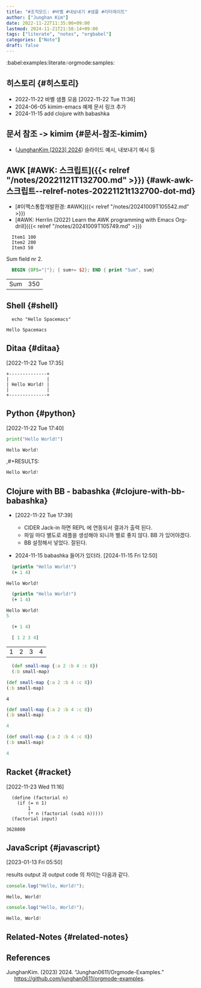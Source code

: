 ```yaml
---
title: "#조직모드: #바벨 #내보내기 #샘플 #리터레이트"
author: ["Junghan Kim"]
date: 2022-11-22T11:35:00+09:00
lastmod: 2024-11-21T21:58:14+09:00
tags: ["literate", "notes", "orgbabel"]
categories: ["Note"]
draft: false
---
```


:babel:examples:literate:notes:orgmode:samples:


## 히스토리 {#히스토리}

-   2022-11-22 바벨 샘플 모음 <span class="timestamp-wrapper"><span class="timestamp">[2022-11-22 Tue 11:36]</span></span>
-   2024-06-05 kimim-emacs 예제 문서 링크 추가
-   2024-11-15 add clojure with babashka


## 문서 참조 -&gt; kimim {#문서-참조-kimim}

-   (<a href="#citeproc_bib_item_1">JunghanKim [2023] 2024</a>) 슬라이드 예시, 내보내기 예시 등


## AWK [#AWK: 스크립트]({{< relref "/notes/20221121T132700.md" >}}) {#awk-awk-스크립트--relref-notes-20221121t132700-dot-md}

-   [#이맥스통합개발환경: #AWK]({{< relref "/notes/20241009T105542.md" >}})
-   [#AWK: Herrlin (2022) Learn the AWK programming with Emacs Org-drill]({{< relref "/notes/20241009T105749.md" >}})

<!--listend-->

<a id="org-example-block--text-example"></a>
```text
  Item1 100
  Item2 200
  Item3 50
```

Sum field nr 2.

```awk
  BEGIN {OFS="|"}; { sum+= $2}; END { print "Sum", sum}
```

|     |     |
|-----|-----|
| Sum | 350 |


## Shell {#shell}

```shell
  echo "Hello Spacemacs"
```

```text
Hello Spacemacs
```


## Ditaa {#ditaa}

<span class="timestamp-wrapper"><span class="timestamp">[2022-11-22 Tue 17:35]</span></span>

```ditaa
+--------------+
|              |
| Hello World! |
|              |
+--------------+
```


## Python {#python}

<span class="timestamp-wrapper"><span class="timestamp">[2022-11-22 Tue 17:40]</span></span>

```python
print("Hello World!")
```

```python
Hello World!
```

,#+RESULTS:

```python
Hello World!
```


## Clojure with BB - babashka {#clojure-with-bb-babashka}

-   <span class="timestamp-wrapper"><span class="timestamp">[2022-11-22 Tue 17:39]</span></span>
    -   CIDER Jack-in 하면 REPL 에 연동되서 결과가 출력 된다.
    -   파일 마다 별도로 레플을 생성해야 되니까 별로 좋지 않다. BB 가 있어야겠다.
    -   BB 설정해서 넣었다. 잘된다.

-   2024-11-15 babashka 들어가 있더라. <span class="timestamp-wrapper"><span class="timestamp">[2024-11-15 Fri 12:50]</span></span>

<!--listend-->

```clojure
  (println "Hello World!")
  (+ 1 4)
```

```text
Hello World!
```

```clojure
  (println "Hello World!")
  (+ 1 4)
```

```clojure
Hello World!
5
```

```clojure
  (+ 1 4)
```

```clojure
  [ 1 2 3 4]
```

|   |   |   |   |
|---|---|---|---|
| 1 | 2 | 3 | 4 |

```clojure
  (def small-map {:a 2 :b 4 :c 8})
  (:b small-map)
```

```clojure
(def small-map {:a 2 :b 4 :c 8})
(:b small-map)
```

```text
4
```

```clojure
(def small-map {:a 2 :b 4 :c 8})
(:b small-map)
```

```clojure
4
```

```clojure
(def small-map {:a 2 :b 4 :c 8})
(:b small-map)
```

```clojure
4
```


## Racket {#racket}

<span class="timestamp-wrapper"><span class="timestamp">[2022-11-23 Wed 11:16]</span></span>

```racket
  (define (factorial n)
    (if (= n 1)
        1
        (* n (factorial (sub1 n)))))
  (factorial input)
```

```text
3628800
```


## JavaScript {#javascript}

<span class="timestamp-wrapper"><span class="timestamp">[2023-01-13 Fri 05:50]</span></span>

results output 과 output code 의 차이는 다음과 같다.

```js
console.log("Hello, World!");
```

```text
Hello, World!
```

```js
console.log("Hello, World!");
```

```js
Hello, World!
```


## Related-Notes {#related-notes}

## References

<style>.csl-entry{text-indent: -1.5em; margin-left: 1.5em;}</style><div class="csl-bib-body">
  <div class="csl-entry"><a id="citeproc_bib_item_1"></a>JunghanKim. (2023) 2024. “Junghan0611/Orgmode-Examples.” <a href="https://github.com/junghan0611/orgmode-examples">https://github.com/junghan0611/orgmode-examples</a>.</div>
</div>
